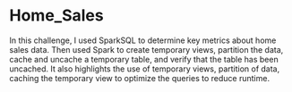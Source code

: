 # Home_Sales

In this challenge, I used SparkSQL to determine key metrics about home sales data. Then used Spark to create temporary views, partition the data, cache and uncache a temporary table, and verify that the table has been uncached. It also highlights the use of temporary views, partition of data, caching the temporary view to optimize the queries to reduce runtime.
